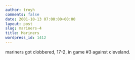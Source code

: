 ```yaml
---
author: troyh
comments: false
date: 2001-10-13 07:00:00+00:00
layout: post
slug: mariners-4
title: Mariners
wordpress_id: 1412
---
```


mariners got clobbered, 17-2, in game #3 against cleveland.
